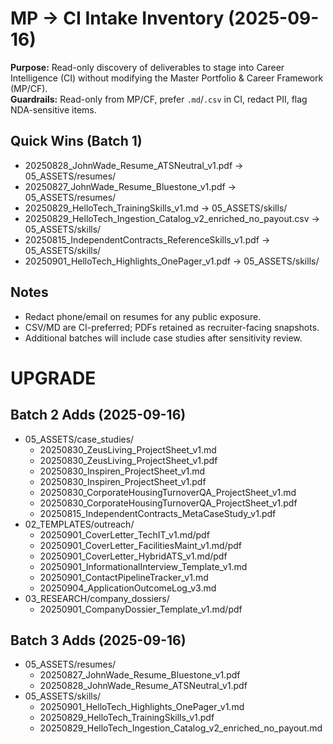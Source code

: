 # MP → CI Intake Inventory (2025-09-16)

**Purpose:** Read-only discovery of deliverables to stage into Career Intelligence (CI) without modifying the Master Portfolio & Career Framework (MP/CF).  
**Guardrails:** Read-only from MP/CF, prefer `.md`/`.csv` in CI, redact PII, flag NDA-sensitive items.

## Quick Wins (Batch 1)
- 20250828_JohnWade_Resume_ATSNeutral_v1.pdf → 05_ASSETS/resumes/
- 20250827_JohnWade_Resume_Bluestone_v1.pdf → 05_ASSETS/resumes/
- 20250829_HelloTech_TrainingSkills_v1.md → 05_ASSETS/skills/
- 20250829_HelloTech_Ingestion_Catalog_v2_enriched_no_payout.csv → 05_ASSETS/skills/
- 20250815_IndependentContracts_ReferenceSkills_v1.pdf → 05_ASSETS/skills/
- 20250901_HelloTech_Highlights_OnePager_v1.pdf → 05_ASSETS/skills/

## Notes
- Redact phone/email on resumes for any public exposure.
- CSV/MD are CI-preferred; PDFs retained as recruiter-facing snapshots.
- Additional batches will include case studies after sensitivity review.

# UPGRADE

## Batch 2 Adds (2025-09-16)
- 05_ASSETS/case_studies/
  - 20250830_ZeusLiving_ProjectSheet_v1.md
  - 20250830_ZeusLiving_ProjectSheet_v1.pdf
  - 20250830_Inspiren_ProjectSheet_v1.md
  - 20250830_Inspiren_ProjectSheet_v1.pdf
  - 20250830_CorporateHousingTurnoverQA_ProjectSheet_v1.md
  - 20250830_CorporateHousingTurnoverQA_ProjectSheet_v1.pdf
  - 20250815_IndependentContracts_MetaCaseStudy_v1.pdf
- 02_TEMPLATES/outreach/
  - 20250901_CoverLetter_TechIT_v1.md/pdf
  - 20250901_CoverLetter_FacilitiesMaint_v1.md/pdf
  - 20250901_CoverLetter_HybridATS_v1.md/pdf
  - 20250901_InformationalInterview_Template_v1.md
  - 20250901_ContactPipelineTracker_v1.md
  - 20250904_ApplicationOutcomeLog_v3.md
- 03_RESEARCH/company_dossiers/
  - 20250901_CompanyDossier_Template_v1.md/pdf

## Batch 3 Adds (2025-09-16)
- 05_ASSETS/resumes/
  - 20250827_JohnWade_Resume_Bluestone_v1.pdf
  - 20250828_JohnWade_Resume_ATSNeutral_v1.pdf
- 05_ASSETS/skills/
  - 20250901_HelloTech_Highlights_OnePager_v1.md
  - 20250829_HelloTech_TrainingSkills_v1.pdf
  - 20250829_HelloTech_Ingestion_Catalog_v2_enriched_no_payout.md
